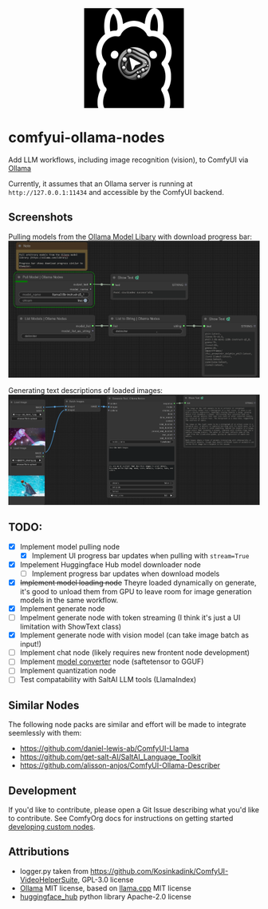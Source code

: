 <div align="center">
    <img src="comfyui-ollama-nodes-logo.png" alt="ComfyUI Ollama Nodes logo" width="200" height="200">
</div>

# comfyui-ollama-nodes

Add LLM workflows, including image recognition (vision), to ComfyUI via [Ollama](https://github.com/ollama/ollama)

Currently, it assumes that an Ollama server is running at `http://127.0.0.1:11434` and accessible by the ComfyUI backend.

## Screenshots

Pulling models from the [Ollama Model Libary](https://ollama.com/library) with download progress bar:
![](screenshots/ollama_nodes_pull_and_list_progress_bar_workflow_screenshot.png)

Generating text descriptions of loaded images:
![](screenshots/ollama_nodes_batch_image_workflow_screenshot.png)

## TODO:
- [X] Implement model pulling node
    - [x] Implement UI progress bar updates when pulling with `stream=True`
- [x] Impelement Huggingface Hub model downloader node
    - [ ] Implement progress bar updates when download models
- [x] ~~Implement model loading node~~ Theyre loaded dynamically on generate, it's good to unload them from GPU to leave room for image generation models in the same workflow.
- [x] Implement generate node
- [ ] Impelment generate node with token streaming (I think it's just a UI limitation with ShowText class)
- [x] Implement generate node with vision model (can take image batch as input!)
- [ ] Implement chat node (likely requires new frontent node development)
- [ ] Implement [model converter](https://github.com/ggerganov/llama.cpp/discussions/2948) node (saftetensor to GGUF)
- [ ] Implement quantization node
- [ ] Test compatability with SaltAI LLM tools (LlamaIndex)

## Similar Nodes
The following node packs are similar and effort will be made to integrate seemlessly with them:
- https://github.com/daniel-lewis-ab/ComfyUI-Llama
- https://github.com/get-salt-AI/SaltAI_Language_Toolkit
- https://github.com/alisson-anjos/ComfyUI-Ollama-Describer


## Development

If you'd like to contribute, please open a Git Issue describing what you'd like to contribute. See ComfyOrg docs for instructions on getting started [developing custom nodes](https://docs.comfy.org/essentials/custom_node_overview).

## Attributions

- logger.py taken from https://github.com/Kosinkadink/ComfyUI-VideoHelperSuite, GPL-3.0 license
- [Ollama](https://github.com/ollama/ollama) MIT license, based on [llama.cpp](https://github.com/ggerganov/llama.cpp) MIT license
- [huggingface_hub](https://github.com/huggingface/huggingface_hub) python library Apache-2.0 license
